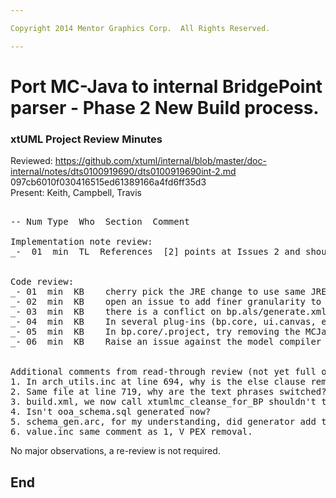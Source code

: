```yaml
---

Copyright 2014 Mentor Graphics Corp.  All Rights Reserved.

---
```


# Port MC-Java to internal BridgePoint parser - Phase 2 New Build process.
### xtUML Project Review Minutes

Reviewed:  https://github.com/xtuml/internal/blob/master/doc-internal/notes/dts0100919690/dts0100919690int-2.md  097cb6010f030416515ed61389166a4fd6ff35d3   
Present:  Keith, Campbell, Travis

<pre>

-- Num Type  Who  Section  Comment

Implementation note review:
_-  01  min  TL  References  [2] points at Issues 2 and should be 35
 

Code review:
_- 01  min  KB    cherry pick the JRE change to use same JRE as workspace
_- 02  min  KB    open an issue to add finer granularity to java pre-build output
_- 03  min  KB    there is a conflict on bp.als/generate.xml.  We think this is due to the change to the clean_sql target.  Back out this change.
_- 04  min  KB    In several plug-ins (bp.core, ui.canvas, etc), we want to add the gen/ folder and add a .gitignore that ignores the code_generation folder
_- 05  min  KB    In bp.core/.project, try removing the MCJavaNature and see if it still works.  Maybe remove from bp.internal.tools as well
_- 06  min  KB    Raise an issue against the model compiler pre-builder infrastructure to make it robust in the face of missing settings in build_settings.properties


Additional comments from read-through review (not yet full observations):
1. In arch_utils.inc at line 694, why is the else clause removed?
2. Same file at line 719, why are the text phrases switched?
3. build.xml, we now call xtumlmc_cleanse_for_BP shouldn't the file be cleansed by the client passing in the source sql data?
4. Isn't ooa_schema.sql generated now?
5. schema_gen.arc, for my understanding, did generator add the Order attribute for ordered elements?  If not why is it now added?  Also where does this list come from?  For instance why is R_REL getting the  Order addition?
6. value.inc same comment as 1, V_PEX removal.
</pre>
   
No major observations, a re-review is not required.
 
End
---
